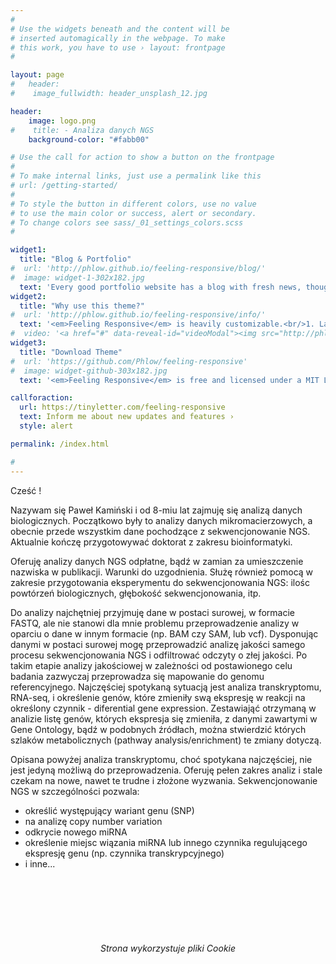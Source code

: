 ```yaml
---
#
# Use the widgets beneath and the content will be
# inserted automagically in the webpage. To make
# this work, you have to use › layout: frontpage
#

layout: page
#   header: 
#    image_fullwidth: header_unsplash_12.jpg

header:
    image: logo.png
#    title: - Analiza danych NGS
    background-color: "#fabb00"

# Use the call for action to show a button on the frontpage
#
# To make internal links, just use a permalink like this
# url: /getting-started/
#
# To style the button in different colors, use no value
# to use the main color or success, alert or secondary.
# To change colors see sass/_01_settings_colors.scss
#

widget1:
  title: "Blog & Portfolio"
#  url: 'http://phlow.github.io/feeling-responsive/blog/'
#  image: widget-1-302x182.jpg
  text: 'Every good portfolio website has a blog with fresh news, thoughts and develop&shy;ments of your activities. <em>Feeling Responsive</em> offers you a fully functional blog with an archive page to give readers a quick overview of all your posts.'
widget2:
  title: "Why use this theme?"
#  url: 'http://phlow.github.io/feeling-responsive/info/'
  text: '<em>Feeling Responsive</em> is heavily customizable.<br/>1. Language-Support :)<br/>2. Optimized for speed and it&#39;s responsive.<br/>3. Built on <a href="http://foundation.zurb.com/">Foundation Framework</a>.<br/>4. Seven different Headers.<br/>5. Customizable navigation, footer,...'
#  video: '<a href="#" data-reveal-id="videoModal"><img src="http://phlow.github.io/feeling-responsive/images/start-video-feeling-responsive-302x182.jpg" width="302" height="182" alt=""/></a>'
widget3:
  title: "Download Theme"
#  url: 'https://github.com/Phlow/feeling-responsive'
#  image: widget-github-303x182.jpg
  text: '<em>Feeling Responsive</em> is free and licensed under a MIT License. Make it your own and start building. Grab the <a href="https://github.com/Phlow/feeling-responsive/tree/bare-bones-version">Bare-Bones-Version</a> for a fresh start or learn how to use it with the <a href="https://github.com/Phlow/feeling-responsive/tree/gh-pages">education-version</a> with sample posts and images. Then tell me via Twitter <a href="http://twitter.com/phlow">@phlow</a>.'

callforaction:
  url: https://tinyletter.com/feeling-responsive
  text: Inform me about new updates and features ›
  style: alert

permalink: /index.html

#
---
```


Cześć !

Nazywam się Paweł Kamiński i od 8-miu lat zajmuję się analizą danych biologicznych. Początkowo były to analizy danych mikromacierzowych, a obecnie przede wszystkim dane pochodzące z sekwencjonowanie NGS.
Aktualnie kończę przygotowywać doktorat z zakresu bioinformatyki.

Oferuję analizy danych NGS odpłatne, bądź w zamian za umieszczenie nazwiska w publikacji. Warunki do uzgodnienia.
Służę również pomocą w zakresie przygotowania eksperymentu do sekwencjonowania NGS: ilośc powtórzeń biologicznych, głębokość sekwencjonowania, itp.

Do analizy najchętniej przyjmuję dane w postaci surowej, w formacie FASTQ, ale nie stanowi dla mnie problemu przeprowadzenie analizy w oparciu o dane w innym formacie (np. BAM czy SAM, lub vcf). Dysponując danymi w postaci surowej mogę przeprowadzić analizę jakości samego procesu sekwencjonowania NGS i odfiltrować odczyty o złej jakości. Po takim etapie analizy jakościowej w zależności od postawionego celu badania zazwyczaj przeprowadza się mapowanie do genomu referencyjnego. Najczęściej spotykaną sytuacją jest analiza transkryptomu, RNA-seq, i określenie genów, które zmieniły swą ekspresję w reakcji na określony czynnik - diferential gene expression. Zestawiająć otrzymaną w analizie listę genów, których ekspresja się zmieniła, z danymi zawartymi w Gene Ontology, bądź w podobnych źródłach, można stwierdzić których szlaków metabolicznych (pathway analysis/enrichment) te zmiany dotyczą.

Opisana powyżej analiza transkryptomu, choć spotykana najczęściej, nie jest jedyną możliwą do przeprowadzenia. Oferuję pełen zakres analiz i stale czekam na nowe, nawet te trudne i złożone wyzwania. Sekwencjonowanie NGS w szczególności pozwala:

- określić występujący wariant genu (SNP)
- na analizę copy number variation
- odkrycie nowego miRNA
- określenie miejsc wiązania miRNA lub innego czynnika regulującego ekspresję genu (np. czynnika transkrypcyjnego)
- i inne...


<br><br><br><br><br>
<h6><center> Strona wykorzystuje pliki Cookie </center></h6>
